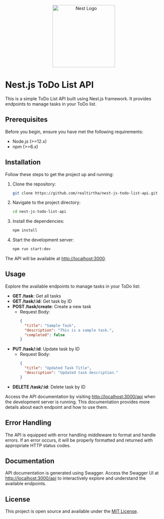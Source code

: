 <p align="center">
  <a href="http://nestjs.com/" target="blank"><img src="https://nestjs.com/img/logo-small.svg" width="200" alt="Nest Logo" /></a>
</p>

[circleci-image]: https://img.shields.io/circleci/build/github/nestjs/nest/master?token=abc123def456
[circleci-url]: https://circleci.com/gh/nestjs/nest


# Nest.js ToDo List API

This is a simple ToDo List API built using Nest.js framework. It provides endpoints to manage tasks in your ToDo list.

## Prerequisites

Before you begin, ensure you have met the following requirements:

- Node.js (>=12.x)
- npm (>=6.x)

## Installation

Follow these steps to get the project up and running:

1. Clone the repository:

   ```bash
   git clone https://github.com/realtirtha/nest-js-todo-list-api.git
   ```

2. Navigate to the project directory:

   ```bash
   cd nest-js-todo-list-api
   ```

3. Install the dependencies:

   ```bash
   npm install
   ```

4. Start the development server:

   ```bash
   npm run start:dev
   ```

The API will be available at [http://localhost:3000](http://localhost:3000).

## Usage

Explore the available endpoints to manage tasks in your ToDo list:

- **GET /task**: Get all tasks
- **GET /task/:id**: Get task by ID
- **POST /task/create**: Create a new task
  - Request Body:
    ```json
    {
      "title": "Sample Task",
      "description": "This is a sample task.",
      "completed": false
    }
    ```
- **PUT /task/:id**: Update task by ID
  - Request Body:
    ```json
    {
      "title": "Updated Task Title",
      "description": "Updated task description."
    }
    ```
- **DELETE /task/:id**: Delete task by ID

Access the API documentation by visiting [http://localhost:3000/api](http://localhost:3000/api) when the development server is running. This documentation provides more details about each endpoint and how to use them.


## Error Handling

The API is equipped with error handling middleware to format and handle errors. If an error occurs, it will be properly formatted and returned with appropriate HTTP status codes.


## Documentation

API documentation is generated using Swagger. Access the Swagger UI at [http://localhost:3000/api](http://localhost:3000/api) to interactively explore and understand the available endpoints.


## License

This project is open source and available under the [MIT License](LICENSE).
```
